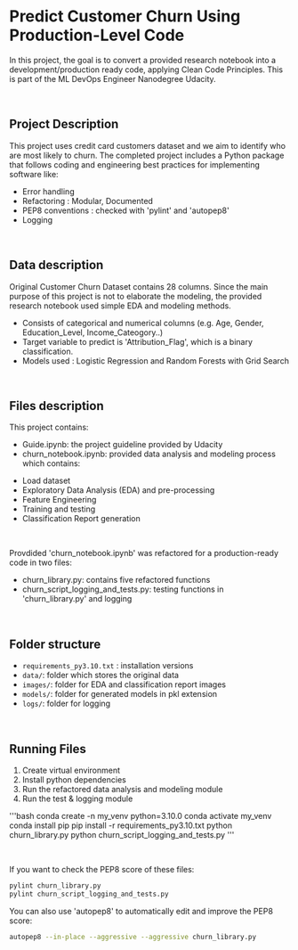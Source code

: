 # Predict Customer Churn Using Production-Level Code

In this project, the goal is to convert a provided research notebook into a development/production ready code, applying Clean Code Principles.
This is part of the ML DevOps Engineer Nanodegree Udacity.

<br>

## Project Description
This project uses credit card customers dataset and we aim to identify who are most likely to churn. The completed project includes a Python package that follows coding and engineering best practices for implementing software like:
- Error handling
- Refactoring : Modular, Documented
- PEP8 conventions : checked with 'pylint' and 'autopep8'
- Logging

<br>

## Data description
Original Customer Churn Dataset contains 28 columns. Since the main purpose of this project is not to elaborate the modeling, the provided research notebook used simple EDA and modeling methods.
- Consists of categorical and numerical columns (e.g. Age, Gender, Education_Level, Income_Cateogory..)
- Target variable to predict is 'Attribution_Flag', which is a binary classification.
- Models used : Logistic Regression and Random Forests with Grid Search

<br>

## Files description
This project contains:
- Guide.ipynb: the project guideline provided by Udacity
- churn_notebook.ipynb: provided data analysis and modeling process which contains:
* Load dataset
* Exploratory Data Analysis (EDA) and pre-processing
* Feature Engineering
* Training and testing
* Classification Report generation

<br>

Provdided 'churn_notebook.ipynb' was refactored for a production-ready code in two files:
* churn_library.py: contains five refactored functions
* churn_script_logging_and_tests.py: testing functions in 'churn_library.py' and logging

<br>

## Folder structure
- `requirements_py3.10.txt` : installation versions
- `data/`: folder which stores the original data
- `images/`: folder for EDA and classification report images
- `models/`: folder for generated models in pkl extension
- `logs/`: folder for logging

<br>

## Running Files
1. Create virtual environment
2. Install python dependencies
3. Run the refactored data analysis and modeling module
4. Run the test & logging module

'''bash
conda create -n my_venv python=3.10.0
conda activate my_venv
conda install pip
pip install -r requirements_py3.10.txt
python churn_library.py
python churn_script_logging_and_tests.py
'''

<br>

If you want to check the PEP8 score of these files:
```bash
pylint churn_library.py
pylint churn_script_logging_and_tests.py
```

You can also use 'autopep8' to automatically edit and improve the PEP8 score:
```bash
autopep8 --in-place --aggressive --aggressive churn_library.py
```

<br>
